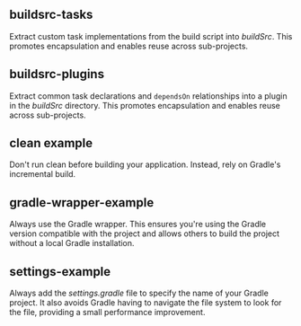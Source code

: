 ## buildsrc-tasks

Extract custom task implementations from the build script into *buildSrc*. This
promotes encapsulation and enables reuse across sub-projects.

## buildsrc-plugins

Extract common task declarations and `dependsOn` relationships into
a plugin in the *buildSrc* directory. This
promotes encapsulation and enables reuse across sub-projects.

## clean example

Don't run clean before building your application. Instead, rely on Gradle's incremental build.

## gradle-wrapper-example

Always use the Gradle wrapper. This ensures you're using the Gradle version
compatible with the project and allows others to build the project without
a local Gradle installation.

## settings-example

Always add the *settings.gradle* file to specify the name of your Gradle project.
It also avoids Gradle having to navigate the file system to look for the file,
providing a small performance improvement.
